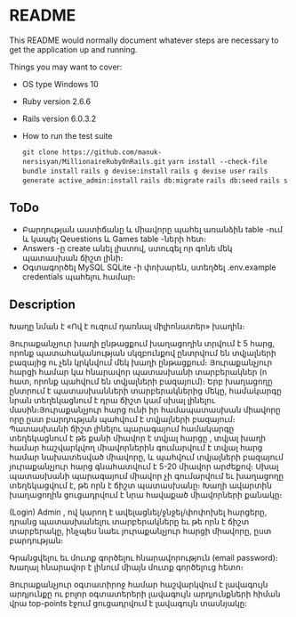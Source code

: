 # README

This README would normally document whatever steps are necessary to get the
application up and running.

Things you may want to cover:
* OS type
    Windows 10
* Ruby version 
    2.6.6
* Rails version 
    6.0.3.2

* How to run the test suite

    `git clone https://github.com/manuk-nersisyan/MillionaireRubyOnRails.git`
    `yarn install --check-file`
    `bundle install`
    `rails g devise:install`
    `rails g devise user`
    `rails generate active_admin:install`
    `rails db:migrate`
    `rails db:seed`
    `rails s`
    
## ToDo

* Բարդության աստիճանը և միավորը պահել առանձին table -ում և կապել Qeuestions և Games table -ների հետ։
* Answers -ը create անել լիստով, ստուգել որ գոնե մեկ պատասխան ճիշտ լինի։  
* Օգտագործել MySQL SQLite -ի փոխարեն, ստեղծել .env.example credentials պահելու համար։ 

## Description

Խաղը նման է «Ով է ուզում դառնալ միլիոնատեր» խաղին։

Յուրաքանչյուր խաղի ընթացքում խաղացողին տրվում է 5 հարց, որոնք պատահականության
սկզբունքով ընտրվում են տվյալների բազայից ու չեն կրկնվում մեկ խաղի ընթացքում։
Յուրաքանչյուր հարցի համար կա հնարավոր պատասխանի տարբերակներ (n հատ, որոնք
պահվում են տվյալների բազայում)։ Երբ խաղացողը ընտրում է
պատասխանների տարբերակներից մեկը, համակարգը նրան տեղեկացնում է դրա ճիշտ կամ
սխալ լինելու մասին։Յուրաքանչյուր հարց ունի իր համապատասխան միավորը որը ըստ
բարդության պահվում է տվյալների բազայում։ Պատասխանի ճիշտ լինելու
պարագայում համակարգը տեղեկացնում է թե քանի միավոր է տվյալ հարցը ,
տվյալ խաղի համար հաշվարկվող միավորներին գումարվում է տվյալ հարց համար նախատեսված միավորը,
և պահվում տվյալների բազայում յուրաքանչյուր հարց գնահատվում է 5-20 միավոր արժեքով։
Սխալ պատասխանի պարագայում միավոր չի գումարվում եւ խաղացողը տեղեկացվում է, թե
որն է ճիշտ պատասխանը։ Խաղի ավարտին խաղացողին ցուցադրվում է նրա հավաքած
միավորների քանակը։

(Login) Admin , ով կարող է ավելացնել/ջնջել/փոփոխել
հարցերը, դրանց պատասխանելու տարբերակները եւ թե որն է ճիշտ տարբերակը, ինչպես
նաեւ յուրաքանչյուր հարցի միավորը, ըստ բարդության։

Գրանցվելու եւ մուտք գործելու հնարավորություն (email password)։
Խաղալ հնարավոր է լինում միայն մուտք գործելուց հետո։

Յուրաքանչյուր օգտատիրոջ համար հաշվարկվում է լավագույն արդյունքը ու բոլոր օգտատերերի
լավագույն արդյունքների հիման վրա top-points էջում ցուցադրվում է լավագույն տասնյակը:
